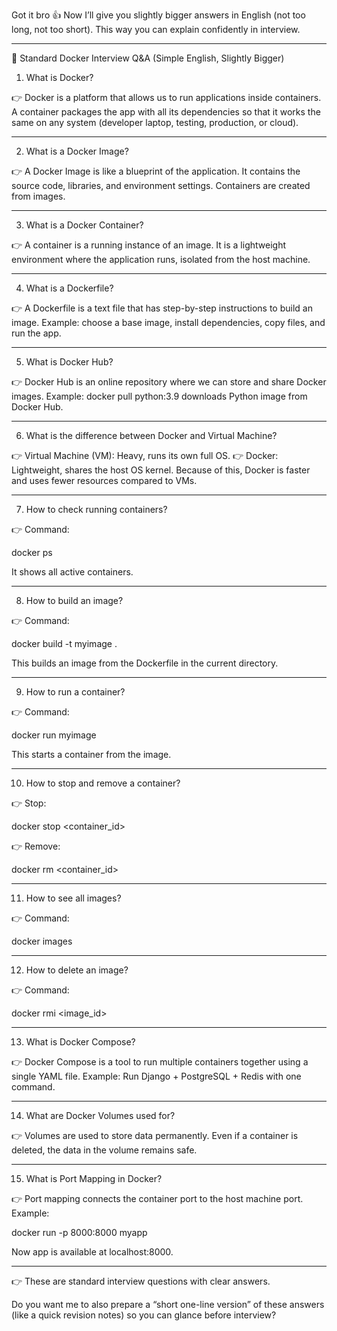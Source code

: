 Got it bro 👍 Now I’ll give you slightly bigger answers in English (not too long, not too short). This way you can explain confidently in interview.


---

🔹 Standard Docker Interview Q&A (Simple English, Slightly Bigger)

1. What is Docker?

👉 Docker is a platform that allows us to run applications inside containers.
A container packages the app with all its dependencies so that it works the same on any system (developer laptop, testing, production, or cloud).


---

2. What is a Docker Image?

👉 A Docker Image is like a blueprint of the application.
It contains the source code, libraries, and environment settings.
Containers are created from images.


---

3. What is a Docker Container?

👉 A container is a running instance of an image.
It is a lightweight environment where the application runs, isolated from the host machine.


---

4. What is a Dockerfile?

👉 A Dockerfile is a text file that has step-by-step instructions to build an image.
Example: choose a base image, install dependencies, copy files, and run the app.


---

5. What is Docker Hub?

👉 Docker Hub is an online repository where we can store and share Docker images.
Example: docker pull python:3.9 downloads Python image from Docker Hub.


---

6. What is the difference between Docker and Virtual Machine?

👉 Virtual Machine (VM): Heavy, runs its own full OS.
👉 Docker: Lightweight, shares the host OS kernel.
Because of this, Docker is faster and uses fewer resources compared to VMs.


---

7. How to check running containers?

👉 Command:

docker ps

It shows all active containers.


---

8. How to build an image?

👉 Command:

docker build -t myimage .

This builds an image from the Dockerfile in the current directory.


---

9. How to run a container?

👉 Command:

docker run myimage

This starts a container from the image.


---

10. How to stop and remove a container?

👉 Stop:

docker stop <container_id>

👉 Remove:

docker rm <container_id>


---

11. How to see all images?

👉 Command:

docker images


---

12. How to delete an image?

👉 Command:

docker rmi <image_id>


---

13. What is Docker Compose?

👉 Docker Compose is a tool to run multiple containers together using a single YAML file.
Example: Run Django + PostgreSQL + Redis with one command.


---

14. What are Docker Volumes used for?

👉 Volumes are used to store data permanently.
Even if a container is deleted, the data in the volume remains safe.


---

15. What is Port Mapping in Docker?

👉 Port mapping connects the container port to the host machine port.
Example:

docker run -p 8000:8000 myapp

Now app is available at localhost:8000.


---

👉 These are standard interview questions with clear answers.

Do you want me to also prepare a “short one-line version” of these answers (like a quick revision notes) so you can glance before interview?